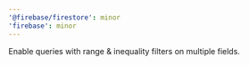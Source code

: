 ```yaml
---
'@firebase/firestore': minor
'firebase': minor
---
```


Enable queries with range & inequality filters on multiple fields.
